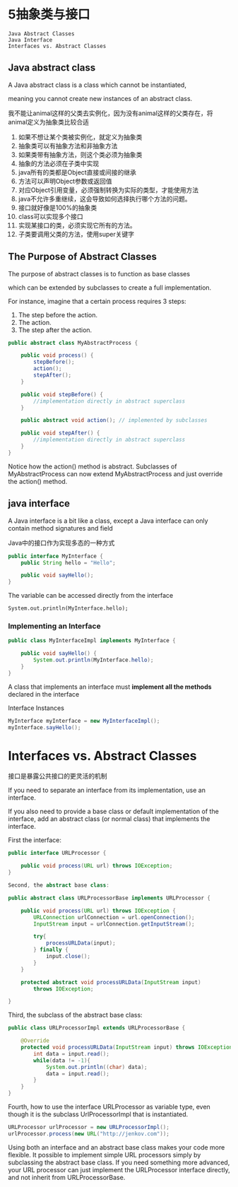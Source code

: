 # 5抽象类与接口

    Java Abstract Classes
    Java Interface
    Interfaces vs. Abstract Classes

## Java abstract class
A Java abstract class is a class which cannot be instantiated,

meaning you cannot create new instances of an abstract class.

我不能让animal这样的父类去实例化，因为没有animal这样的父类存在，将animal定义为抽象类比较合适

1. 如果不想让某个类被实例化，就定义为抽象类
2. 抽象类可以有抽象方法和非抽象方法
3. 如果类带有抽象方法，则这个类必须为抽象类
4. 抽象的方法必须在子类中实现
5. java所有的类都是Object直接或间接的继承
6. 方法可以声明Object参数或返回值
7. 对应Object引用变量，必须强制转换为实际的类型，才能使用方法
8. java不允许多重继续，这会导致如何选择执行哪个方法的问题。
9. 接口就好像是100%的抽象类
10. class可以实现多个接口
11. 实现某接口的类，必须实现它所有的方法。
12. 子类要调用父类的方法，使用super关键字


## The Purpose of Abstract Classes

The purpose of abstract classes is to function as base classes

which can be extended by subclasses to create a full implementation.

For instance, imagine that a certain process requires 3 steps:

1. The step before the action.
2. The action.
3. The step after the action.

```java
public abstract class MyAbstractProcess {

    public void process() {
        stepBefore();
        action();
        stepAfter();
    }

    public void stepBefore() {
        //implementation directly in abstract superclass
    }

    public abstract void action(); // implemented by subclasses

    public void stepAfter() {
        //implementation directly in abstract superclass
    }
}
```

Notice how the action() method is abstract. Subclasses of MyAbstractProcess can now extend MyAbstractProcess and just override the action() method.


## java interface

A Java interface is a bit like a class, except a Java interface can only contain method signatures and field

Java中的接口作为实现多态的一种方式

```java
public interface MyInterface {
    public String hello = "Hello";

    public void sayHello();
}
```

The variable can be accessed directly from the interface

`System.out.println(MyInterface.hello);`

### Implementing an Interface

```java
public class MyInterfaceImpl implements MyInterface {

    public void sayHello() {
        System.out.println(MyInterface.hello);
    }
}
```

A class that implements an interface must **implement all the methods** declared in the interface


Interface Instances

```java
MyInterface myInterface = new MyInterfaceImpl();
myInterface.sayHello();
```


# Interfaces vs. Abstract Classes

接口是暴露公共接口的更灵活的机制

If you need to separate an interface from its implementation, use an interface.

If you also need to provide a base class or default implementation of the interface, add an abstract class (or normal class) that implements the interface.


First the interface:
```java
public interface URLProcessor {

    public void process(URL url) throws IOException;
}

Second, the abstract base class:

public abstract class URLProcessorBase implements URLProcessor {

    public void process(URL url) throws IOException {
        URLConnection urlConnection = url.openConnection();
        InputStream input = urlConnection.getInputStream();

        try{
            processURLData(input);
        } finally {
            input.close();
        }
    }

    protected abstract void processURLData(InputStream input)
        throws IOException;

}
```
Third, the subclass of the abstract base class:

```java
public class URLProcessorImpl extends URLProcessorBase {

    @Override
    protected void processURLData(InputStream input) throws IOException {
        int data = input.read();
        while(data != -1){
            System.out.println((char) data);
            data = input.read();
        }
    }
}
```

Fourth, how to use the interface URLProcessor as variable type, even though it is the subclass UrlProcessorImpl that is instantiated.

```java
URLProcessor urlProcessor = new URLProcessorImpl();
urlProcessor.process(new URL("http://jenkov.com"));
```
Using both an interface and an abstract base class makes your code more flexible.
It possible to implement simple URL processors simply by subclassing the abstract base class.
If you need something more advanced, your URL processor can just implement the URLProcessor interface directly,
and not inherit from URLProcessorBase.
